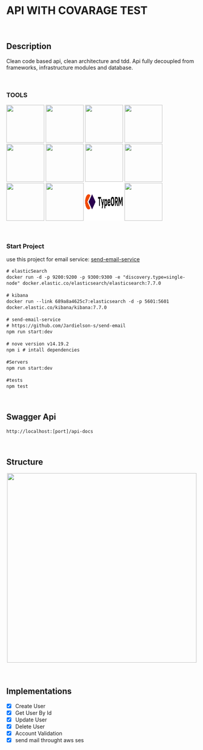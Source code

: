 # API WITH COVARAGE TEST

<br/>

## Description

<p>
Clean code based api, clean architecture and tdd. Api fully decoupled from frameworks, infrastructure modules and database.
</p>

<br/>

### TOOLS

<a href="https://jestjs.io/pt-BR/"><img src="https://jestjs.io/pt-BR/img/opengraph.png"  style="height: 100px; width:100px"/></a> <a href="https://www.google.com/url?sa=t&rct=j&q=&esrc=s&source=web&cd=&cad=rja&uact=8&ved=2ahUKEwjWqo7Rl6z6AhVErpUCHVC7AqYQFnoECAMQAQ&url=https%3A%2F%2Fnodejs.org%2F&usg=AOvVaw1tY2p-vJFWJmxWlq4sTxCn"><img src="https://blog.geekhunter.com.br/wp-content/uploads/2021/02/1_mp91A9RzagntGGjBnwu4Yw.png" style="height: 100px; width:100px"/></a> <a href="https://www.typescriptlang.org/"><img src="https://upload.wikimedia.org/wikipedia/commons/thumb/4/4c/Typescript_logo_2020.svg/512px-Typescript_logo_2020.svg.png" style="height: 100px; width:100px"/></a> <a href="http://restify.com/"><img src="https://static.imasters.com.br/wp-content/uploads/2018/03/image1-2.png" style="height: 100px; width:100px"/></a> <a href="https://expressjs.com/"><img src="https://dkrn4sk0rn31v.cloudfront.net/uploads/2020/12/o-que-e-o-express-js.png" style="height: 100px; width:100px"/></a> <a href="https://www.elastic.co/pt/"><img src="https://images.velog.io/images/yoozung/post/ba8457fc-e2ac-437c-ad2d-d0baa0707990/elastic.jpg" style="height: 100px; width:100px"/></a> <a href="https://www.elastic.co/pt/kibana/"><img src="https://static-www.elastic.co/v3/assets/bltefdd0b53724fa2ce/blt81adc84f81e97ed9/5c304e3fa253ae3e67bc85b1/blog-kibana-thumbnail.jpg" style="height: 100px; width:100px"/></a> <a href="https://swagger.io/"><img src="https://encrypted-tbn0.gstatic.com/images?q=tbn:ANd9GcT2-qHhkU65OgRkaxFh1vRF4ycDfUOznjs7cEu5aXbMwWCYpNUMNPfDcL9Fox0a3_mbtAY&usqp=CAU" style="height: 100px; width:100px"/></a> <a href="https://mongoosejs.com/"><img src="https://miro.medium.com/max/1050/1*acfAKaDI7uv5GyFnJmiPhA.png" style="height: 100px; width:100px"/></a> <a href="https://www.mongodb.com/"><img src="https://miro.medium.com/max/527/1*Ipg_guKJO2MwacQ_3amxGw.jpeg" style="height: 100px; width:100px"/></a> <a href="https://typeorm.io/"><img src="https://raw.githubusercontent.com/typeorm/typeorm/master/resources/logo_big.png" style="height: 100px; width:100px"/></a> <a href="https://www.mysql.com/"><img src="https://encrypted-tbn0.gstatic.com/images?q=tbn:ANd9GcQIOJNUlGFdBMUJJzfOwckqTAXFhL2ck2TkcO6EFkQSKPbBKDgLJdmFkOJkvJB0DVKR4oM&usqp=CAU" style="height: 100px; width:100px"/></a>

<br/>

### Start Project
<p>
use this project for email service:
<a href="https://github.com/Jardielson-s/send-email"> send-email-service </a></p>

```
# elasticSearch
docker run -d -p 9200:9200 -p 9300:9300 -e "discovery.type=single-node" docker.elastic.co/elasticsearch/elasticsearch:7.7.0

# kibana
docker run --link 689a8a4625c7:elasticsearch -d -p 5601:5601 docker.elastic.co/kibana/kibana:7.7.0

# send-email-service 
# https://github.com/Jardielson-s/send-email
npm run start:dev

# nove version v14.19.2
npm i # intall dependencies

#Servers
npm run start:dev

#tests
npm test
```

<br/>

## Swagger Api

```
http://localhost:[port]/api-docs
```

<br/>

## Structure

<p align="center">
<img src="https://miro.medium.com/max/964/1*lhpcX6Vljr7p4OvKql3x6Q.png" style="height: 500px; width:500px"/>
</p>

<br/>

## Implementations

-   [x] Create User
-   [x] Get User By Id
-   [x] Update User
-   [x] Delete User
-   [x] Account Validation
-   [x] send mail throught aws ses
